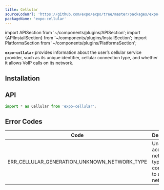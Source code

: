 ```yaml
---
title: Cellular
sourceCodeUrl: 'https://github.com/expo/expo/tree/master/packages/expo-cellular'
packageName: 'expo-cellular'
---
```


import APISection from '~/components/plugins/APISection';
import {APIInstallSection} from '~/components/plugins/InstallSection';
import PlatformsSection from '~/components/plugins/PlatformsSection';

**`expo-cellular`** provides information about the user’s cellular service provider, such as its unique identifier, cellular connection type, and whether it allows VoIP calls on its network.

<PlatformsSection android emulator ios web />

## Installation

<APIInstallSection />

## API

```js
import * as Cellular from 'expo-cellular';
```

<APISection packageName="expo-cellular" apiName="Cellular" />

## Error Codes

| Code                                         | Description                                                          |
| -------------------------------------------- | -------------------------------------------------------------------- |
| ERR_CELLULAR_GENERATION_UNKNOWN_NETWORK_TYPE | Unable to access network type or not connected to a cellular network |
